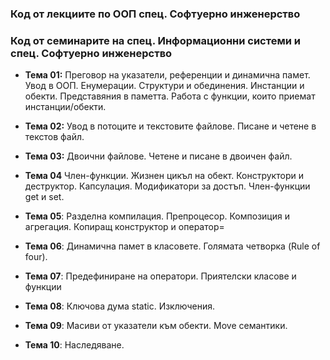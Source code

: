 ### Код от лекциите по ООП спец. Софтуерно инженерство ###
### Код от семинарите на спец. Информационни системи и спец. Софтуерно инженерство ###

- **Тема 01:**  Преговор на указатели, референции и динамична памет. Увод в ООП. Енумерации. Структури и обединения. Инстанции и обекти. Представяния в паметта. Работа с функции, които приемат инстанции/обекти.

- **Тема 02:** Увод в потоците и текстовите файлове. Писане и четене в текстов файл.

- **Тема 03:** Двоични файлове. Четене и писане в двоичен файл.
- **Тема 04** Член-функции. Жизнен цикъл на обект. Конструктори и деструктор. Капсулация. Модификатори за достъп. Член-функции get и set.
- **Тема 05**: Разделна компилация. Препроцесор. Композиция и агрегация. Копиращ конструктор и оператор=
- **Тема 06**: Динамична памет в класовете. Голямата четворка (Rule of four).
- **Тема 07**: Предефиниране на оператори. Приятелски класове и функции
- **Тема 08**: Ключова дума static. Изключения. 
- **Тема 09**: Масиви от указатели към обекти. Move семантики.
- **Тема 10**: Наследяване.
  

